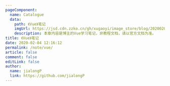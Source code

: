 ```yaml
---
pageComponent:
  name: Catalogue
  data:
    path: 《Vue》笔记
    imgUrl: https://jsd.cdn.zzko.cn/gh/xugaoyi/image_store/blog/20200204143633.png
    description: 本章内容是博主的Vue学习笔记，非教程文档，请以官方文档为准。
title: 《Vue》笔记
date: 2020-02-04 12:16:12
permalink: /note/vue/
article: false
comment: false
editLink: false
author:
  name: jialongP
  link: https://github.com/jialongP
---
```

